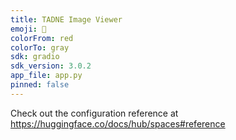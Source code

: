 ```yaml
---
title: TADNE Image Viewer
emoji: 🚀
colorFrom: red
colorTo: gray
sdk: gradio
sdk_version: 3.0.2
app_file: app.py
pinned: false
---
```


Check out the configuration reference at https://huggingface.co/docs/hub/spaces#reference
